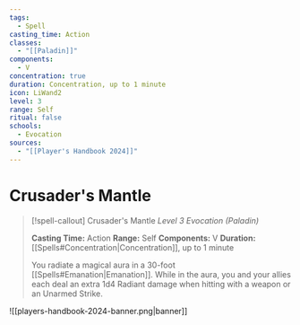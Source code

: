 ```yaml
---
tags:
  - Spell
casting_time: Action
classes:
  - "[[Paladin]]"
components:
  - V
concentration: true
duration: Concentration, up to 1 minute
icon: LiWand2
level: 3
range: Self
ritual: false
schools:
  - Evocation
sources:
  - "[[Player's Handbook 2024]]"
---
```


# Crusader's Mantle

>[!spell-callout] Crusader's Mantle
>_Level 3 Evocation (Paladin)_
>
>**Casting Time:** Action
>**Range:** Self
>**Components:** V
>**Duration:** [[Spells#Concentration\|Concentration]], up to 1 minute
>
>You radiate a magical aura in a 30-foot [[Spells#Emanation\|Emanation]]. While in the aura, you and your allies each deal an extra 1d4 Radiant damage when hitting with a weapon or an Unarmed Strike.


![[players-handbook-2024-banner.png|banner]]
